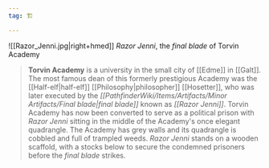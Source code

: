 ```yaml
---
tag: 🏗️

---
```

![[Razor_Jenni.jpg|right+hmed]] 
 *Razor Jenni*, the *final blade* of Torvin Academy
> **Torvin Academy** is a university in the small city of [[Edme]] in [[Galt]]. The most famous dean of this formerly prestigious Academy was the [[Half-elf|half-elf]] [[Philosophy|philosopher]] [[Hosetter]], who was later executed by the *[[PathfinderWiki/Items/Artifacts/Minor Artifacts/Final blade|final blade]]* known as *[[Razor Jenni]]*. Torvin Academy has now been converted to serve as a political prison with *Razor Jenni* sitting in the middle of the Academy's once elegant quadrangle. The Academy has grey walls and its quadrangle is cobbled and full of trampled weeds. *Razor Jenni* stands on a wooden scaffold, with a stocks below to secure the condemned prisoners before the *final blade* strikes.







